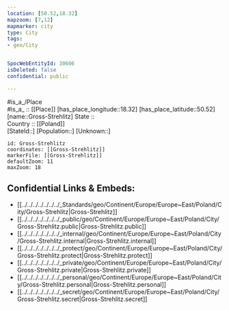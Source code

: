 ```yaml
---
location: [50.52,18.32] 
mapzoom: [7,12] 
mapmarker: city 
type: City
tags:
- geo/City


SpocWebEntityId: 30606
isDeleted: false
confidential: public

---
```

#is_a_/Place  
#is_a_ :: [[Place]] 
[has_place_longitude::18.32] 
[has_place_latitude::50.52] 
[name::Gross-Strehlitz] 
State ::  
Country :: [[Poland]]  
[StateId::] 
[Population::] 
[Unknown::] 


```leaflet
id: Gross-Strehlitz
coordinates: [[Gross-Strehlitz]] 
markerFile: [[Gross-Strehlitz]] 
defaultZoom: 11 
maxZoom: 18
```


## Confidential Links & Embeds: 
- [[../../../../../../../_Standards/geo/Continent/Europe/Europe~East/Poland/City/Gross-Strehlitz|Gross-Strehlitz]] 
- [[../../../../../../../_public/geo/Continent/Europe/Europe~East/Poland/City/Gross-Strehlitz.public|Gross-Strehlitz.public]] 
- [[../../../../../../../_internal/geo/Continent/Europe/Europe~East/Poland/City/Gross-Strehlitz.internal|Gross-Strehlitz.internal]] 
- [[../../../../../../../_protect/geo/Continent/Europe/Europe~East/Poland/City/Gross-Strehlitz.protect|Gross-Strehlitz.protect]] 
- [[../../../../../../../_private/geo/Continent/Europe/Europe~East/Poland/City/Gross-Strehlitz.private|Gross-Strehlitz.private]] 
- [[../../../../../../../_personal/geo/Continent/Europe/Europe~East/Poland/City/Gross-Strehlitz.personal|Gross-Strehlitz.personal]] 
- [[../../../../../../../_secret/geo/Continent/Europe/Europe~East/Poland/City/Gross-Strehlitz.secret|Gross-Strehlitz.secret]] 
